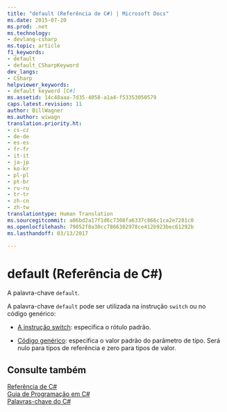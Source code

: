 ```yaml
---
title: "default (Referência de C#) | Microsoft Docs"
ms.date: 2015-07-20
ms.prod: .net
ms.technology:
- devlang-csharp
ms.topic: article
f1_keywords:
- default
- default_CSharpKeyword
dev_langs:
- CSharp
helpviewer_keywords:
- default keyword [C#]
ms.assetid: 14c48aaa-7d35-4058-a1a4-f53353050579
caps.latest.revision: 11
author: BillWagner
ms.author: wiwagn
translation.priority.ht:
- cs-cz
- de-de
- es-es
- fr-fr
- it-it
- ja-jp
- ko-kr
- pl-pl
- pt-br
- ru-ru
- tr-tr
- zh-cn
- zh-tw
translationtype: Human Translation
ms.sourcegitcommit: a06bd2a17f1d6c7308fa6337c866c1ca2e7281c0
ms.openlocfilehash: 79052f8a30cc7866302978ce412b923bec61292b
ms.lasthandoff: 03/13/2017

---
```

# <a name="default-c-reference"></a>default (Referência de C#)
A palavra-chave `default`.  
  
 A palavra-chave `default` pode ser utilizada na instrução `switch` ou no código genérico:  
  
-   [A instrução switch](../../../csharp/language-reference/keywords/switch.md): especifica o rótulo padrão.  
  
-   [Código genérico](../../../csharp/programming-guide/generics/default-keyword-in-generic-code.md): especifica o valor padrão do parâmetro de tipo. Será nulo para tipos de referência e zero para tipos de valor.  
  
## <a name="see-also"></a>Consulte também  
 [Referência de C#](../../../csharp/language-reference/index.md)   
 [Guia de Programação em C#](../../../csharp/programming-guide/index.md)   
 [Palavras-chave do C#](../../../csharp/language-reference/keywords/index.md)
